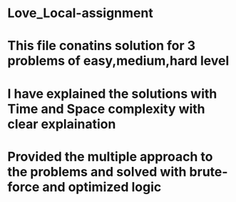 # Love_Local-assignment    

# This file conatins solution for 3 problems of easy,medium,hard level

# I have explained the solutions with Time and Space complexity with clear explaination

# Provided the multiple approach to the problems and solved with brute-force and optimized logic
